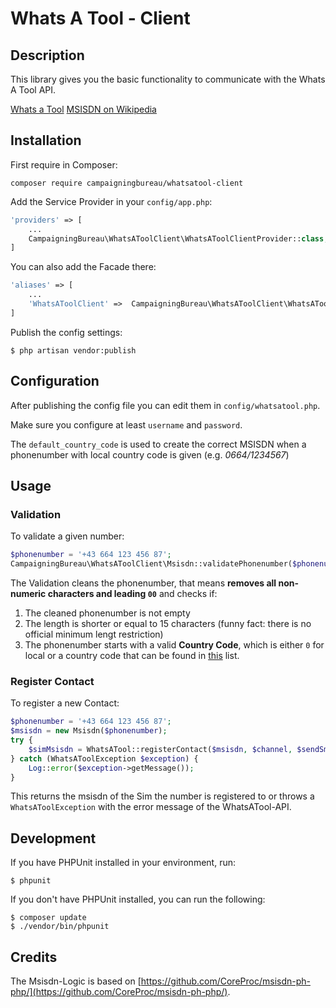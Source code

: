 # Whats A Tool - Client

## Description

This library gives you the basic functionality to communicate with the Whats A Tool API.

[Whats a Tool](https://atms.at/de/whatsatool)
[MSISDN on Wikipedia](https://en.wikipedia.org/wiki/MSISDN)

## Installation

First require in Composer:

`composer require campaigningbureau/whatsatool-client`

Add the Service Provider in your `config/app.php`:

```php
'providers' => [
    ...
    CampaigningBureau\WhatsAToolClient\WhatsAToolClientProvider::class,
]
```

You can also add the Facade there:

```php
'aliases' => [
    ...
    'WhatsAToolClient' =>  CampaigningBureau\WhatsAToolClient\WhatsAToolClientFacade::class,
]
```

Publish the config settings:

```
$ php artisan vendor:publish
```

## Configuration

After publishing the config file you can edit them in `config/whatsatool.php`.

Make sure you configure at least `username` and `password`.

The `default_country_code` is used to create the correct MSISDN when a phonenumber
with local country code is given (e.g. *0664/1234567*)

## Usage

### Validation

To validate a given number:
```php
$phonenumber = '+43 664 123 456 87';
CampaigningBureau\WhatsAToolClient\Msisdn::validatePhonenumber($phonenumber);
```
The Validation cleans the phonenumber, that means **removes all non-numeric characters and leading `00`** and checks if:
1. The cleaned phonenumber is not empty
2. The length is shorter or equal to 15 characters (funny fact: there is no official minimum lengt restriction)
3. The phonenumber starts with a valid **Country Code**, which is either `0` for local or a country code that can be found
in [this](https://gist.github.com/josephilipraja/8341837) list.

### Register Contact

To register a new Contact:
```php
$phonenumber = '+43 664 123 456 87';
$msisdn = new Msisdn($phonenumber);
try {
    $simMsisdn = WhatsATool::registerContact($msisdn, $channel, $sendSms);
} catch (WhatsAToolException $exception) {
    Log::error($exception->getMessage());
}
```
This returns the msisdn of the Sim the number is registered to or throws a `WhatsAToolException` with the error message
of the WhatsATool-API.

## Development

If you have PHPUnit installed in your environment, run:
```
$ phpunit
```

If you don't have PHPUnit installed, you can run the following:
```
$ composer update
$ ./vendor/bin/phpunit
```

## Credits

The Msisdn-Logic is based on [https://github.com/CoreProc/msisdn-ph-php/](https://github.com/CoreProc/msisdn-ph-php/).